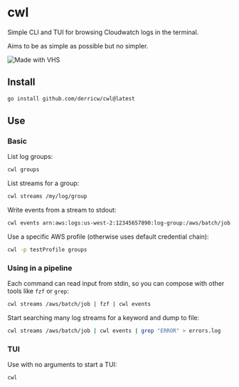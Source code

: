# cwl

Simple CLI and TUI for browsing Cloudwatch logs in the terminal.

Aims to be as simple as possible but no simpler.

![Made with VHS](https://vhs.charm.sh/vhs-88s4i0E7gteUVOXfY4oi3.gif)

## Install

```bash
go install github.com/derricw/cwl@latest
```

## Use

### Basic

List log groups:
```bash
cwl groups
```

List streams for a group:
```bash
cwl streams /my/log/group
```

Write events from a stream to stdout:
```bash
cwl events arn:aws:logs:us-west-2:12345657890:log-group:/aws/batch/job:log-stream:my_batch_job_12345
```
Use a specific AWS profile (otherwise uses default credential chain):
```bash
cwl -p testProfile groups
```

### Using in a pipeline

Each command can read input from stdin, so you can compose with other tools like `fzf` or `grep`:
```bash
cwl streams /aws/batch/job | fzf | cwl events
```

Start searching many log streams for a keyword and dump to file:
```bash
cwl streams /aws/batch/job | cwl events | grep "ERROR" > errors.log
```

### TUI

Use with no arguments to start a TUI:
```bash
cwl
```
